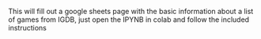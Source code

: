 This will fill out a google sheets page with the basic information about a list of games from IGDB, just open the IPYNB in colab and follow the included instructions
